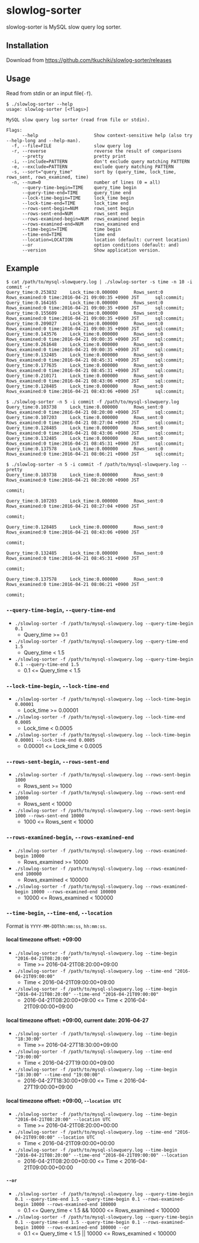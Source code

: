# slowlog-sorter

slowlog-sorter is MySQL slow query log sorter.  

## Installation

Download from https://github.com/tkuchiki/slowlog-sorter/releases

## Usage

Read from stdin or an input file(`-f`).  

```
$ ./slowlog-sorter --help
usage: slowlog-sorter [<flags>]

MySQL slow query log sorter (read from file or stdin).

Flags:
      --help                     Show context-sensitive help (also try --help-long and --help-man).
  -f, --file=FILE                slow query log
  -r, --reverse                  reverse the result of comparisons
      --pretty                   pretty print
  -i, --include=PATTERN          don't exclude query matching PATTERN
  -e, --exclude=PATTERN          exclude query matching PATTERN
  -s, --sort="query_time"        sort by (query_time, lock_time, rows_sent, rows_examined, time)
  -n, --num=0                    number of lines (0 = all)
      --query-time-begin=TIME    query_time begin
      --query-time-end=TIME      query_time end
      --lock-time-begin=TIME     lock_time begin
      --lock-time-end=TIME       lock_time end
      --rows-sent-begin=NUM      rows_sent begin
      --rows-sent-end=NUM        rows_sent end
      --rows-examined-begin=NUM  rows_examined begin
      --rows-examined-end=NUM    rows_examined end
      --time-begin=TIME          time begin
      --time-end=TIME            time end
      --location=LOCATION        location (default: current location)
      --or                       option conditions (default: and)
      --version                  Show application version.
```

## Example

```
$ cat /path/to/mysql-slowquery.log | ./slowlog-sorter -s time -n 10 -i commit -r
Query_time:0.253832     Lock_time:0.000000      Rows_sent:0     Rows_examined:0 time:2016-04-21 09:00:35 +0900 JST      sql:commit;
Query_time:0.164165     Lock_time:0.000000      Rows_sent:0     Rows_examined:0 time:2016-04-21 09:00:35 +0900 JST      sql:commit;
Query_time:0.155609     Lock_time:0.000000      Rows_sent:0     Rows_examined:0 time:2016-04-21 09:00:35 +0900 JST      sql:commit;
Query_time:0.209027     Lock_time:0.000000      Rows_sent:0     Rows_examined:0 time:2016-04-21 09:00:35 +0900 JST      sql:commit;
Query_time:0.143576     Lock_time:0.000000      Rows_sent:0     Rows_examined:0 time:2016-04-21 09:00:35 +0900 JST      sql:commit;
Query_time:0.261648     Lock_time:0.000000      Rows_sent:0     Rows_examined:0 time:2016-04-21 09:00:35 +0900 JST      sql:commit;
Query_time:0.132485     Lock_time:0.000000      Rows_sent:0     Rows_examined:0 time:2016-04-21 08:45:31 +0900 JST      sql:commit;
Query_time:0.177635     Lock_time:0.000000      Rows_sent:0     Rows_examined:0 time:2016-04-21 08:45:31 +0900 JST      sql:commit;
Query_time:0.210171     Lock_time:0.000000      Rows_sent:0     Rows_examined:0 time:2016-04-21 08:43:06 +0900 JST      sql:commit;
Query_time:0.128485     Lock_time:0.000000      Rows_sent:0     Rows_examined:0 time:2016-04-21 08:43:06 +0900 JST      sql:commit;
```

```
$ ./slowlog-sorter -n 5 -i commit -f /path/to/mysql-slowquery.log
Query_time:0.103738     Lock_time:0.000000      Rows_sent:0     Rows_examined:0 time:2016-04-21 08:20:00 +0900 JST      sql:commit;
Query_time:0.107203     Lock_time:0.000000      Rows_sent:0     Rows_examined:0 time:2016-04-21 08:27:04 +0900 JST      sql:commit;
Query_time:0.128485     Lock_time:0.000000      Rows_sent:0     Rows_examined:0 time:2016-04-21 08:43:06 +0900 JST      sql:commit;
Query_time:0.132485     Lock_time:0.000000      Rows_sent:0     Rows_examined:0 time:2016-04-21 08:45:31 +0900 JST      sql:commit;
Query_time:0.137578     Lock_time:0.000000      Rows_sent:0     Rows_examined:0 time:2016-04-21 08:06:21 +0900 JST      sql:commit;
```

```
$ ./slowlog-sorter -n 5 -i commit -f /path/to/mysql-slowquery.log --pretty
Query_time:0.103738     Lock_time:0.000000      Rows_sent:0     Rows_examined:0 time:2016-04-21 08:20:00 +0900 JST

commit;

Query_time:0.107203     Lock_time:0.000000      Rows_sent:0     Rows_examined:0 time:2016-04-21 08:27:04 +0900 JST

commit;

Query_time:0.128485     Lock_time:0.000000      Rows_sent:0     Rows_examined:0 time:2016-04-21 08:43:06 +0900 JST

commit;

Query_time:0.132485     Lock_time:0.000000      Rows_sent:0     Rows_examined:0 time:2016-04-21 08:45:31 +0900 JST

commit;

Query_time:0.137578     Lock_time:0.000000      Rows_sent:0     Rows_examined:0 time:2016-04-21 08:06:21 +0900 JST

commit;

```

### `--query-time-begin`, `--query-time-end`

- `./slowlog-sorter -f /path/to/mysql-slowquery.log --query-time-begin 0.1`
    - Query_time >= 0.1
- `./slowlog-sorter -f /path/to/mysql-slowquery.log --query-time-end 1.5`
    - Query_time < 1.5
- `./slowlog-sorter -f /path/to/mysql-slowquery.log --query-time-begin 0.1 --query-time-end 1.5`
    - 0.1 <= Query_time < 1.5

### `--lock-time-begin`, `--lock-time-end`

- `./slowlog-sorter -f /path/to/mysql-slowquery.log --lock-time-begin 0.00001`
    - Lock_time >= 0.00001
- `./slowlog-sorter -f /path/to/mysql-slowquery.log --lock-time-end 0.0005`
    - Lock_time < 0.0005
- `./slowlog-sorter -f /path/to/mysql-slowquery.log --lock-time-begin 0.00001 --lock-time-end 0.0005`
    - 0.00001 <= Lock_time < 0.0005

### `--rows-sent-begin`, `--rows-sent-end`

- `./slowlog-sorter -f /path/to/mysql-slowquery.log --rows-sent-begin 1000`
    - Rows_sent >= 1000
- `./slowlog-sorter -f /path/to/mysql-slowquery.log --rows-sent-end 10000`
    - Rows_sent < 10000
- `./slowlog-sorter -f /path/to/mysql-slowquery.log --rows-sent-begin 1000 --rows-sent-end 10000`
    - 1000 <= Rows_sent < 10000

### `--rows-examined-begin`, `--rows-examined-end`

- `./slowlog-sorter -f /path/to/mysql-slowquery.log --rows-examined-begin 10000`
    - Rows_examined >= 10000
- `./slowlog-sorter -f /path/to/mysql-slowquery.log --rows-examined-end 100000`
    - Rows_examined < 100000
- `./slowlog-sorter -f /path/to/mysql-slowquery.log --rows-examined-begin 10000 --rows-examined-end 100000`
    - 10000 <= Rows_examined < 100000

### `--time-begin`, `--time-end`, `--location`

Format is `YYYY-MM-DDThh:mm:ss`, `hh:mm:ss`.

#### local timezone offset: +09:00

- `./slowlog-sorter -f /path/to/mysql-slowquery.log --time-begin "2016-04-21T08:20:00"`
    - Time >= 2016-04-21T08:20:00+09:00
- `./slowlog-sorter -f /path/to/mysql-slowquery.log --time-end "2016-04-21T09:00:00"`
    - Time < 2016-04-21T09:00:00+09:00
- `./slowlog-sorter -f /path/to/mysql-slowquery.log --time-begin "2016-04-21T08:20:00" --time-end "2016-04-21T09:00:00"`
    -  2016-04-21T08:20:00+09:00 <= Time < 2016-04-21T09:00:00+09:00

#### local timezone offset: +09:00, current date: 2016-04-27

- `./slowlog-sorter -f /path/to/mysql-slowquery.log --time-begin "18:30:00"`
    - Time >= 2016-04-27T18:30:00+09:00
- `./slowlog-sorter -f /path/to/mysql-slowquery.log --time-end "19:00:00"`
    - Time < 2016-04-27T19:00:00+09:00
- `./slowlog-sorter -f /path/to/mysql-slowquery.log --time-begin "18:30:00" --time-end "19:00:00"`
    -  2016-04-27T18:30:00+09:00 <= Time < 2016-04-27T19:00:00+09:00

#### local timezone offset: +09:00, `--location UTC`

- `./slowlog-sorter -f /path/to/mysql-slowquery.log --time-begin "2016-04-21T08:20:00" --location UTC`
    - Time >= 2016-04-21T08:20:00+00:00
- `./slowlog-sorter -f /path/to/mysql-slowquery.log --time-end "2016-04-21T09:00:00" --location UTC`
    - Time < 2016-04-21T09:00:00+00:00
- `./slowlog-sorter -f /path/to/mysql-slowquery.log --time-begin "2016-04-21T08:20:00" --time-end "2016-04-21T09:00:00" --location`
    -  2016-04-21T08:20:00+00:00 <= Time < 2016-04-21T09:00:00+00:00

#### `--or`

- `./slowlog-sorter -f /path/to/mysql-slowquery.log --query-time-begin 0.1 --query-time-end 1.5 --query-time-begin 0.1 --rows-examined-begin 10000 --rows-examined-end 100000`
    - 0.1 <= Query_time < 1.5 && 10000 <= Rows_examined < 100000
- `./slowlog-sorter -f /path/to/mysql-slowquery.log --query-time-begin 0.1 --query-time-end 1.5 --query-time-begin 0.1 --rows-examined-begin 10000 --rows-examined-end 100000 --or`
    - 0.1 <= Query_time < 1.5 || 10000 <= Rows_examined < 100000
